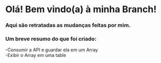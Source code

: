# Olá! Bem vindo(a) à minha Branch!
### Aqui são retratadas as mudanças feitas por mim. 
### Um breve resumo do que foi criado:
-Consumir a API e guardar ela em um Array <br>
-Exibir o Array em uma table

